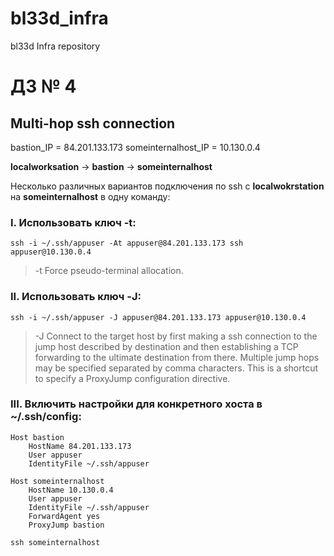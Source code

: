 # bl33d_infra
bl33d Infra repository

# ДЗ № 4
## Multi-hop ssh connection

bastion_IP = 84.201.133.173
someinternalhost_IP = 10.130.0.4

**localworksation** -> **bastion** -> **someinternalhost**

Несколько различных вариантов подключения по ssh с **localwokrstation** на **someinternalhost** в одну команду:

### I. Использовать ключ -t:
```
ssh -i ~/.ssh/appuser -At appuser@84.201.133.173 ssh appuser@10.130.0.4
```
> -t  Force pseudo-terminal allocation.

### II. Использовать ключ -J:
```
ssh -i ~/.ssh/appuser -J appuser@84.201.133.173 appuser@10.130.0.4
```
> -J Connect to the target host by first making a ssh connection to the jump host described by destination and then establishing a TCP forwarding to the ultimate destination from there.
Multiple jump hops may be specified separated by comma characters.
This is a shortcut to specify a ProxyJump configuration directive.

### III. Включить настройки для конкретного хоста в ~/.ssh/config:
```
Host bastion
    HostName 84.201.133.173
    User appuser
    IdentityFile ~/.ssh/appuser

Host someinternalhost
    HostName 10.130.0.4
    User appuser
    IdentityFile ~/.ssh/appuser
    ForwardAgent yes
    ProxyJump bastion
```
```
ssh someinternalhost
```
